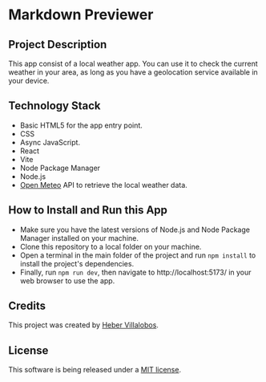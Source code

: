 # Markdown Previewer

## Project Description

This app consist of a local weather app. You can use it to check the current weather in your area, as long as you have a geolocation service available in your device.

## Technology Stack

- Basic HTML5 for the app entry point.
- CSS
- Async JavaScript.
- React
- Vite
- Node Package Manager
- Node.js
- [Open Meteo](https://open-meteo.com/) API to retrieve the local weather data.

## How to Install and Run this App

- Make sure you have the latest versions of Node.js and Node Package Manager installed on your machine.
- Clone this repository to a local folder on your machine.
- Open a terminal in the main folder of the project and run `npm install` to install the project's dependencies.
- Finally, run `npm run dev`, then navigate to http://localhost:5173/ in your web browser to use the app.

## Credits

This project was created by [Heber Villalobos](https://github.com/heber737).

## License

This software is being released under a [MIT license](https://github.com/heber737/local-weather-app/blob/main/LICENSE.md).